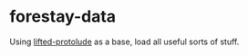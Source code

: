 # forestay-data

Using [lifted-protolude](https://github.com/parsonsmatt/lifted-protolude) as a base, load all useful sorts of stuff.
